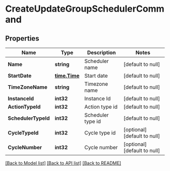 # CreateUpdateGroupSchedulerCommand

## Properties
Name | Type | Description | Notes
------------ | ------------- | ------------- | -------------
**Name** | **string** | Scheduler name | [default to null]
**StartDate** | [**time.Time**](time.Time.md) | Start date | [default to null]
**TimeZoneName** | **string** | Timezone name | [default to null]
**InstanceId** | **int32** | Instance Id | [default to null]
**ActionTypeId** | **int32** | Action type id | [default to null]
**SchedulerTypeId** | **int32** | Scheduler type id | [default to null]
**CycleTypeId** | **int32** | Cycle type id | [optional] [default to null]
**CycleNumber** | **int32** | Cycle number | [optional] [default to null]

[[Back to Model list]](../README.md#documentation-for-models) [[Back to API list]](../README.md#documentation-for-api-endpoints) [[Back to README]](../README.md)


